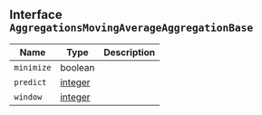 ## Interface `AggregationsMovingAverageAggregationBase`

| Name | Type | Description |
| - | - | - |
| `minimize` | boolean | &nbsp; |
| `predict` | [integer](./integer.md) | &nbsp; |
| `window` | [integer](./integer.md) | &nbsp; |
